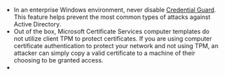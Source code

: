 - In an enterprise Windows environment, never disable [Credential Guard](https://learn.microsoft.com/en-us/windows/security/identity-protection/credential-guard/credential-guard-manage).  This feature helps prevent the most common types of attacks against Active Directory.  
- Out of the box, Microsoft Certificate Services computer templates do not utilize client TPM to protect certificates.  If you are using computer certificate authentication to protect your network and not using TPM, an attacker can simply copy a valid certificate to a machine of their choosing to be granted access.  
- 

